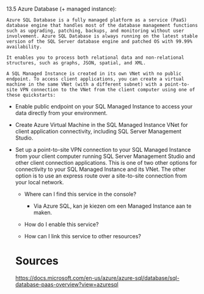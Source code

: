 
13.5 Azure Database (+ managed instance):

    Azure SQL Database is a fully managed platform as a service (PaaS) database engine that handles most of the database management functions such as upgrading, patching, backups, and monitoring without user involvement. Azure SQL Database is always running on the latest stable version of the SQL Server database engine and patched OS with 99.99% availability.

    It enables you to process both relational data and non-relational structures, such as graphs, JSON, spatial, and XML.

    A SQL Managed Instance is created in its own VNet with no public endpoint. To access client applications, you can create a virtual machine in the same VNet (with a different subnet) with a point-to-site VPN connection to the VNet from the client computer using one of these quickstarts:

- Enable public endpoint on your SQL Managed Instance to access your data directly from your environment.
- Create Azure Virtual Machine in the SQL Managed Instance VNet for client application connectivity, including SQL Server Management Studio.
- Set up a point-to-site VPN connection to your SQL Managed Instance from your client computer running SQL Server Management Studio and other client connection applications. This is one of two other options for connectivity to your SQL Managed Instance and its VNet. The other option is to use an express route over a site-to-site connection from your local network.

    -   Where can I find this service in the console?

        -   Via Azure SQL, kan je kiezen om een Managed Instance aan te maken.  

    -   How do I enable this service?


    -   How can I link this service to other resources?


    # Sources

    https://docs.microsoft.com/en-us/azure/azure-sql/database/sql-database-paas-overview?view=azuresql